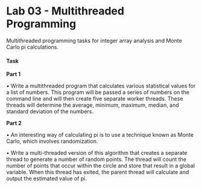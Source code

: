 # Lab 03 - Multithreaded Programming

Multithreaded programming tasks for integer array analysis and Monte Carlo pi calculations.

#### Task

**Part 1**

• Write a multithreaded program that calculates various statistical values for a list of numbers. This program will be passed a series of numbers on the command line and will then create five separate worker threads. These threads will determine the average, minimum, maximum, median, and standard deviation of the numbers.

**Part 2**

• An interesting way of calculating pi is to use a technique known as Monte Carlo, which involves randomization.

• Write a multi-threaded version of this algorithm that creates a separate thread to generate a number of random points. The thread will count the number of points that occur within the circle and store that result in a global variable. When this thread has exited, the parent thread will calculate and output the estimated value of pi.
